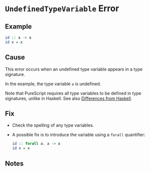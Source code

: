 # `UndefinedTypeVariable` Error

## Example

```purescript
id :: a -> a
id x = x
```

## Cause

This error occurs when an undefined type variable appears in a type signature.

In the example, the type variable `a` is undefined.

Note that PureScript requires all type variables to be defined in type signatures, unlike in Haskell. See also [Differences from Haskell](../guides/Differences-from-Haskell.md).

## Fix

- Check the spelling of any type variables.
- A possible fix is to introduce the variable using a `forall` quantifier:

  ```purescript
  id :: forall a. a -> a
  id x = x
  ```

## Notes
